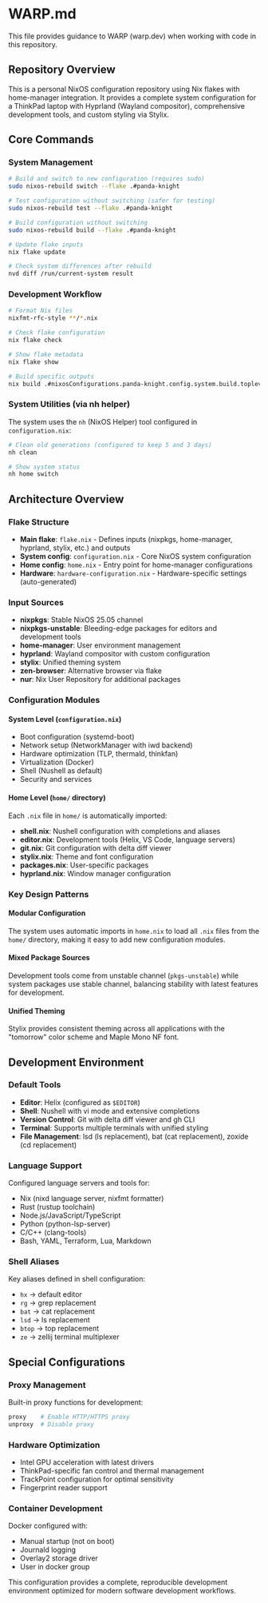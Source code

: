 # WARP.md

This file provides guidance to WARP (warp.dev) when working with code in this repository.

## Repository Overview

This is a personal NixOS configuration repository using Nix flakes with home-manager integration. It provides a complete system configuration for a ThinkPad laptop with Hyprland (Wayland compositor), comprehensive development tools, and custom styling via Stylix.

## Core Commands

### System Management
```bash
# Build and switch to new configuration (requires sudo)
sudo nixos-rebuild switch --flake .#panda-knight

# Test configuration without switching (safer for testing)
sudo nixos-rebuild test --flake .#panda-knight

# Build configuration without switching
sudo nixos-rebuild build --flake .#panda-knight

# Update flake inputs
nix flake update

# Check system differences after rebuild
nvd diff /run/current-system result
```

### Development Workflow
```bash
# Format Nix files
nixfmt-rfc-style **/*.nix

# Check flake configuration
nix flake check

# Show flake metadata
nix flake show

# Build specific outputs
nix build .#nixosConfigurations.panda-knight.config.system.build.toplevel
```

### System Utilities (via nh helper)
The system uses the `nh` (NixOS Helper) tool configured in `configuration.nix`:
```bash
# Clean old generations (configured to keep 5 and 3 days)
nh clean

# Show system status
nh home switch
```

## Architecture Overview

### Flake Structure
- **Main flake**: `flake.nix` - Defines inputs (nixpkgs, home-manager, hyprland, stylix, etc.) and outputs
- **System config**: `configuration.nix` - Core NixOS system configuration
- **Home config**: `home.nix` - Entry point for home-manager configurations
- **Hardware**: `hardware-configuration.nix` - Hardware-specific settings (auto-generated)

### Input Sources
- **nixpkgs**: Stable NixOS 25.05 channel
- **nixpkgs-unstable**: Bleeding-edge packages for editors and development tools
- **home-manager**: User environment management
- **hyprland**: Wayland compositor with custom configuration
- **stylix**: Unified theming system
- **zen-browser**: Alternative browser via flake
- **nur**: Nix User Repository for additional packages

### Configuration Modules

#### System Level (`configuration.nix`)
- Boot configuration (systemd-boot)
- Network setup (NetworkManager with iwd backend)
- Hardware optimization (TLP, thermald, thinkfan)
- Virtualization (Docker)
- Shell (Nushell as default)
- Security and services

#### Home Level (`home/` directory)
Each `.nix` file in `home/` is automatically imported:
- **shell.nix**: Nushell configuration with completions and aliases
- **editor.nix**: Development tools (Helix, VS Code, language servers)
- **git.nix**: Git configuration with delta diff viewer
- **stylix.nix**: Theme and font configuration
- **packages.nix**: User-specific packages
- **hyprland.nix**: Window manager configuration

### Key Design Patterns

#### Modular Configuration
The system uses automatic imports in `home.nix` to load all `.nix` files from the `home/` directory, making it easy to add new configuration modules.

#### Mixed Package Sources
Development tools come from unstable channel (`pkgs-unstable`) while system packages use stable channel, balancing stability with latest features for development.

#### Unified Theming
Stylix provides consistent theming across all applications with the "tomorrow" color scheme and Maple Mono NF font.

## Development Environment

### Default Tools
- **Editor**: Helix (configured as `$EDITOR`)
- **Shell**: Nushell with vi mode and extensive completions
- **Version Control**: Git with delta diff viewer and gh CLI
- **Terminal**: Supports multiple terminals with unified styling
- **File Management**: lsd (ls replacement), bat (cat replacement), zoxide (cd replacement)

### Language Support
Configured language servers and tools for:
- Nix (nixd language server, nixfmt formatter)
- Rust (rustup toolchain)
- Node.js/JavaScript/TypeScript
- Python (python-lsp-server)
- C/C++ (clang-tools)
- Bash, YAML, Terraform, Lua, Markdown

### Shell Aliases
Key aliases defined in shell configuration:
- `hx` → default editor
- `rg` → grep replacement
- `bat` → cat replacement  
- `lsd` → ls replacement
- `btop` → top replacement
- `ze` → zellij terminal multiplexer

## Special Configurations

### Proxy Management
Built-in proxy functions for development:
```bash
proxy    # Enable HTTP/HTTPS proxy
unproxy  # Disable proxy
```

### Hardware Optimization
- Intel GPU acceleration with latest drivers
- ThinkPad-specific fan control and thermal management
- TrackPoint configuration for optimal sensitivity
- Fingerprint reader support

### Container Development
Docker configured with:
- Manual startup (not on boot)
- Journald logging
- Overlay2 storage driver
- User in docker group

This configuration provides a complete, reproducible development environment optimized for modern software development workflows.
